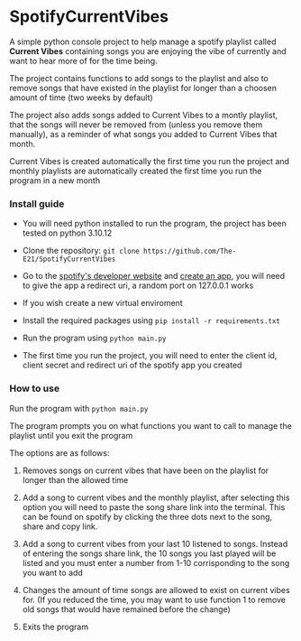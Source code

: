 # SpotifyCurrentVibes

A simple python console project to help manage a spotify playlist called **Current Vibes** containing songs you are enjoying the vibe of currently and want to hear more of for the time being.

The project contains functions to add songs to the playlist and also to remove songs that have existed in the playlist for longer than a choosen amount of time (two weeks by default)

The project also adds songs added to Current Vibes to a montly playlist, that the songs will never be removed from (unless you remove them manually), as a reminder of what songs you added to Current Vibes that month.

Current Vibes is created automatically the first time you run the project and monthly playlists are automatically created the first time you run the program in a new month

### Install guide

- You will need python installed to run the program, the project has been tested on python 3.10.12

- Clone the repository: `git clone https://github.com/The-E21/SpotifyCurrentVibes`

- Go to the [spotify's developer website](https://developer.spotify.com) and [create an app](https://developer.spotify.com/documentation/web-api/concepts/apps), you will need to give the app a redirect uri, a random port on 127.0.0.1 works

- If you wish create a new virtual enviroment

- Install the required packages using `pip install -r requirements.txt`

- Run the program using `python main.py`

- The first time you run the project, you will need to enter the client id, client secret and redirect uri of the spotify app you created

### How to use

Run the program with `python main.py`

The program prompts you on what functions you want to call to manage the playlist until you exit the program

The options are as follows:

1. Removes songs on current vibes that have been on the playlist for longer than the allowed time

2. Add a song to current vibes and the monthly playlist, after selecting this option you will need to paste the song share link into the terminal. This can be found on spotify by clicking the three dots next to the song, share and copy link.

3. Add a song to current vibes from your last 10 listened to songs. Instead of entering the songs share link, the 10 songs you last played will be listed and you must enter a number from 1-10 corrisponding to the song you want to add

4. Changes the amount of time songs are allowed to exist on current vibes for. (If you reduced the time, you may want to use function 1 to remove old songs that would have remained before the change)

5. Exits the program